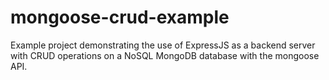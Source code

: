 # mongoose-crud-example

Example project demonstrating the use of ExpressJS as a backend server with CRUD operations on a NoSQL MongoDB database with the mongoose API. 
